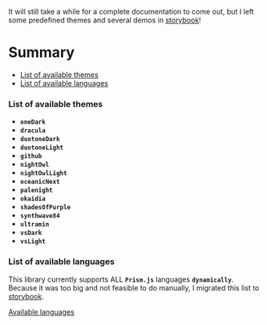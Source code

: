 It will still take a while for a complete documentation to come out, but I left some predefined themes and several demos in [storybook](https://core-l-marcel.vercel.app/)!

# Summary
- [List of available themes](#list-of-available-themes)
- [List of available languages](#list-of-available-languages)

### List of available themes
- __`oneDark`__
- __`dracula`__
- __`duotoneDark`__
- __`duotoneLight`__
- __`github`__
- __`nightOwl`__
- __`nightOwlLight`__
- __`oceanicNext`__
- __`palenight`__
- __`okaidia`__
- __`shadesOfPurple`__
- __`synthwave84`__
- __`ultramin`__
- __`vsDark`__
- __`vsLight`__

### List of available languages
This library currently supports ALL __`Prism.js`__ languages __`​​dynamically`__. Because it was too big and not feasible to do manually, I migrated this list to [storybook](https://core-l-marcel.vercel.app/). 

[Available languages](https://core-l-marcel.vercel.app/?path=/story/highlight-documentation--page)